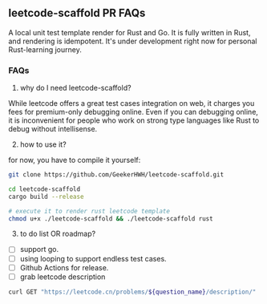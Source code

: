 ## leetcode-scaffold PR FAQs
A local unit test template render for Rust and Go. It is fully written in Rust,
and rendering is idempotent. It's under development right now for personal Rust-learning
journey.

### FAQs
1. why do I need leetcode-scaffold?

While leetcode offers a great test cases integration on web, it charges you fees
for premium-only debugging online. Even if you can debugging online, it is inconvenient
for people who work on strong type languages like Rust to debug without intellisense.

2. how to use it?

for now, you have to compile it yourself:
```bash
git clone https://github.com/GeekerHWH/leetcode-scaffold.git

cd leetcode-scaffold
cargo build --release

# execute it to render rust leetcode template
chmod u+x ./leetcode-scaffold && ./leetcode-scaffold rust
```

3. to do list OR roadmap?

- [ ] support go.
- [ ] using looping to support endless test cases.
- [ ] Github Actions for release.
- [ ] grab leetcode description
```bash
curl GET "https://leetcode.cn/problems/${question_name}/description/"
```